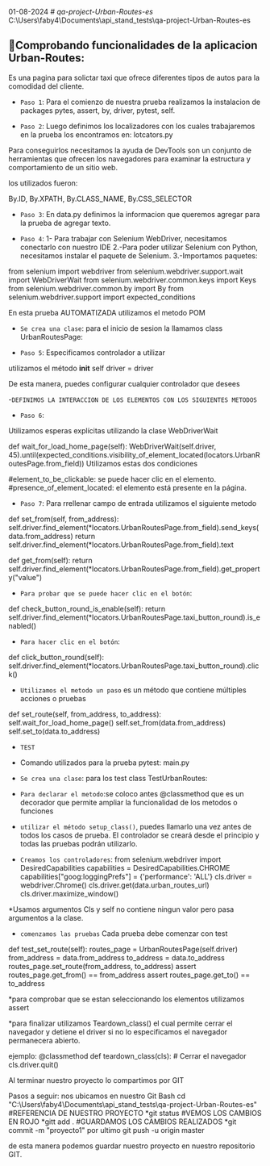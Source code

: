 01-08-2024
  <em> # qa-project-Urban-Routes-es </em>
C:\Users\faby4\Documents\api_stand_tests\qa-project-Urban-Routes-es

## :hammer:Comprobando funcionalidades de la aplicacion Urban-Routes:
Es una pagina para solictar taxi que ofrece diferentes tipos de autos para
la comodidad del cliente.

- `Paso 1`:
Para el comienzo de nuestra prueba realizamos la instalacion de packages
pytes, assert, by, driver, pytest, self.

- `Paso 2`:
Luego definimos los localizadores con los cuales trabajaremos en la prueba 
los encontramos en: lotcators.py 

Para conseguirlos necesitamos la ayuda de DevTools son un conjunto de herramientas que ofrecen los navegadores 
para examinar la estructura y comportamiento de un sitio web.

los utilizados fueron:

By.ID, By.XPATH, By.CLASS_NAME, By.CSS_SELECTOR

- `Paso 3`:
En data.py definimos la informacion  que queremos agregar para 
la prueba de agregar texto.

- `Paso 4`:
1- Para trabajar con Selenium WebDriver, necesitamos conectarlo con nuestro IDE
2.-Para poder utilizar Selenium con Python, necesitamos instalar el paquete de Selenium.
3.-Importamos paquetes:

from selenium import webdriver
from selenium.webdriver.support.wait import WebDriverWait
from selenium.webdriver.common.keys import Keys
from selenium.webdriver.common.by import By
from selenium.webdriver.support import expected_conditions

En esta prueba AUTOMATIZADA utilizamos el metodo POM 

- `Se crea una clase`: para el inicio de sesion la llamamos
   class UrbanRoutesPage:

- `Paso 5`:
Especificamos controlador a utilizar

utilizamos el método __init__
   self driver = driver

De esta manera, puedes configurar cualquier controlador que desees

-`DEFINIMOS LA INTERACCION DE LOS ELEMENTOS CON LOS SIGUIENTES METODOS`

- `Paso 6`:

Utilizamos esperas explícitas utilizando la clase WebDriverWait

def wait_for_load_home_page(self):
    WebDriverWait(self.driver, 45).until(expected_conditions.visibility_of_element_located(locators.UrbanRoutesPage.from_field))
Utilizamos estas dos condiciones 

#element_to_be_clickable: se puede hacer clic en el elemento.
#presence_of_element_located: el elemento está presente en la página.

- `Paso 7`:
Para rrellenar campo de entrada utilizamos el siguiente metodo 

def set_from(self, from_address):
    self.driver.find_element(*locators.UrbanRoutesPage.from_field).send_keys(data.from_address)
        return self.driver.find_element(*locators.UrbanRoutesPage.from_field).text

def get_from(self):
    return self.driver.find_element(*locators.UrbanRoutesPage.from_field).get_property("value")

- `Para probar que se puede hacer clic en el botón`:

def check_button_round_is_enable(self):
    return self.driver.find_element(*locators.UrbanRoutesPage.taxi_button_round).is_enabled()

- `Para hacer clic en el botón`:

def click_button_round(self):
    self.driver.find_element(*locators.UrbanRoutesPage.taxi_button_round).click()


- `Utilizamos el metodo un paso` es un método que contiene múltiples acciones o pruebas

def set_route(self, from_address, to_address):
    self.wait_for_load_home_page()
    self.set_from(data.from_address)
    self.set_to(data.to_address)

- `TEST`
- Comando utilizados para la prueba pytest: main.py
- `Se crea una clase`: para los test
   class TestUrbanRoutes:

- `Para declarar el metodo`:se coloco antes @classmethod que es un 
decorador que permite ampliar la funcionalidad de los metodos o funciones


- `utilizar el método setup_class()`, puedes llamarlo una vez antes de todos los casos de prueba. 
El controlador se creará desde el principio y todas las pruebas podrán utilizarlo.

- `Creamos los controladores`:
from selenium.webdriver import DesiredCapabilities
capabilities = DesiredCapabilities.CHROME
capabilities["goog:loggingPrefs"] = {'performance': 'ALL'}
cls.driver = webdriver.Chrome()
cls.driver.get(data.urban_routes_url)
cls.driver.maximize_window()

*Usamos argumentos Cls y self no contiene ningun valor pero pasa
argumentos a la clase.

- `comenzamos las pruebas`
Cada prueba debe comenzar con test 

def test_set_route(self):
    routes_page = UrbanRoutesPage(self.driver)
    from_address = data.from_address
    to_address = data.to_address
    routes_page.set_route(from_address, to_address)
    assert routes_page.get_from() == from_address
    assert routes_page.get_to() == to_address

*para comprobar que se estan seleccionando los elementos utilizamos assert


*para finalizar utilizamos Teardown_class()
el cual permite cerrar el navegador y detiene el driver si no lo 
especificamos el navegador permanecera abierto.


ejemplo:
 @classmethod
    def teardown_class(cls):
        # Cerrar el navegador
        cls.driver.quit()

Al terminar nuestro proyecto lo compartimos por GIT 

Pasos a seguir:
nos ubicamos en nuestro Git Bash 
cd "C:\Users\faby4\Documents\api_stand_tests\qa-project-Urban-Routes-es" #REFERENCIA DE NUESTRO PROYECTO
*git status #VEMOS LOS CAMBIOS EN ROJO
*gitt add . #GUARDAMOS LOS CAMBIOS REALIZADOS
*git commit -m "proyecto1" 
 por ultimo git push -u origin master

de esta manera podemos guardar nuestro proyecto en nuestro repositorio GIT.
